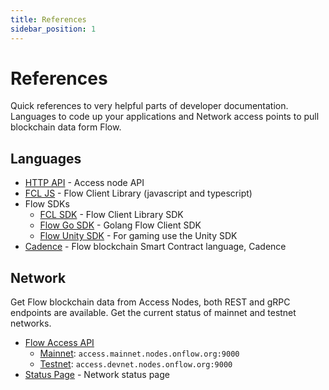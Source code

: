 ```yaml
---
title: References
sidebar_position: 1
---
```


# References
Quick references to very helpful parts of developer documentation. Languages to code up your applications and Network access points to pull blockchain data form Flow.
## Languages

- [HTTP API](/http-api) - Access node API
- [FCL JS](../tools/clients/fcl-js/api.md) - Flow Client Library (javascript and typescript)
- Flow SDKs
  - [FCL SDK](../tools/clients/fcl-js/sdk-guidelines.mdx) - Flow Client Library SDK
  - [Flow Go SDK](../tools/clients/flow-go-sdk/index.mdx) - Golang Flow Client SDK
  - [Flow Unity SDK](https://unity-flow-sdk-api-docs.vercel.app/) - For gaming use the Unity SDK
- [Cadence](https://cadence-lang.org/docs/0.42/language/functions) - Flow blockchain Smart Contract language, Cadence

## Network
Get Flow blockchain data from Access Nodes, both REST and gRPC endpoints are available. Get the current status of mainnet and testnet networks.

- [Flow Access API](./run-and-secure/nodes/access-api.mdx)
  - [Mainnet](./flow-networks/accessing-mainnet.md): `access.mainnet.nodes.onflow.org:9000`
  - [Testnet](./flow-networks/accessing-testnet.md): `access.devnet.nodes.onflow.org:9000`
- [Status Page](https://status.onflow.org/) - Network status page

